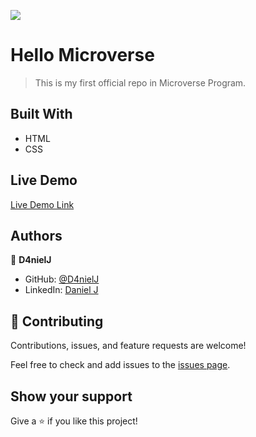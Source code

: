 ![](https://img.shields.io/badge/Microverse-blueviolet)

# Hello Microverse

> This is my first official repo in Microverse Program.

## Built With

- HTML
- CSS

## Live Demo

[Live Demo Link](https://livedemo.com)

## Authors

👤 **D4nielJ**

- GitHub: [@D4nielJ](https://github.com/D4nielJ)
- LinkedIn: [Daniel J](https://www.linkedin.com/in/daniel-djm/)

## 🤝 Contributing

Contributions, issues, and feature requests are welcome!

Feel free to check and add issues to the [issues page](../../issues/).

## Show your support

Give a ⭐️ if you like this project!
